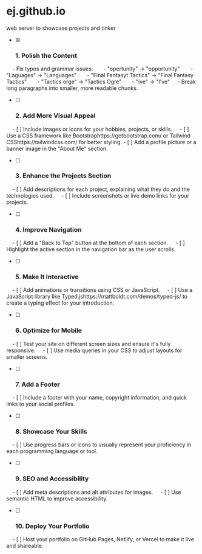 # ej.github.io
web server to showcase projects and tinker 
 - [X] ### 1. Polish the Content
       - Fix typos and grammar issues:
       - "opertunity" → "opportunity"
       - "Laguages" → "Languages"
       - "Final Fantasyt Tactics" → "Final Fantasy Tactics"
       - "Tactics orge" → "Tactics Ogre"
       - "ive" → "I've"
       - Break long paragraphs into smaller, more readable chunks.
       
 - [ ] ### 2. Add More Visual Appeal
       - [ ] Include images or icons for your hobbies, projects, or skills.
       - [ ] Use a CSS framework like Bootstraphttps://getbootstrap.com/ or Tailwind CSShttps://tailwindcss.com/ for better styling.
       - [ ] Add a profile picture or a banner image in the "About Me" section.

  
 - [ ] ### 3. Enhance the Projects Section
       - [ ] Add descriptions for each project, explaining what they do and the technologies used.
       - [ ] Include screenshots or live demo links for your projects.

  
 - [ ] ### 4. Improve Navigation
       - [ ] Add a "Back to Top" button at the bottom of each section.
       - [ ] Highlight the active section in the navigation bar as the user scrolls.
  

 - [ ] ### 5. Make It Interactive
       - [ ] Add animations or transitions using CSS or JavaScript.
       - [ ] Use a JavaScript library like Typed.jshttps://mattboldt.com/demos/typed-js/ to create a typing effect for your introduction.
  

 - [ ] ### 6. Optimize for Mobile
       - [ ] Test your site on different screen sizes and ensure it's fully responsive.
       - [ ] Use media queries in your CSS to adjust layouts for smaller screens.

 - [ ] ### 7. Add a Footer
     - [ ] Include a footer with your name, copyright information, and quick links to your social profiles.


 - [ ] ### 8. Showcase Your Skills
     - [ ] Use progress bars or icons to visually represent your proficiency in each programming language or tool.


 - [ ] ### 9. SEO and Accessibility
     - [ ] Add meta descriptions and alt attributes for images.
     - [ ] Use semantic HTML to improve accessibility.

 - [ ] ### 10. Deploy Your Portfolio
     - [ ] Host your portfolio on GitHub Pages, Netlify, or Vercel to make it live and shareable.

  
